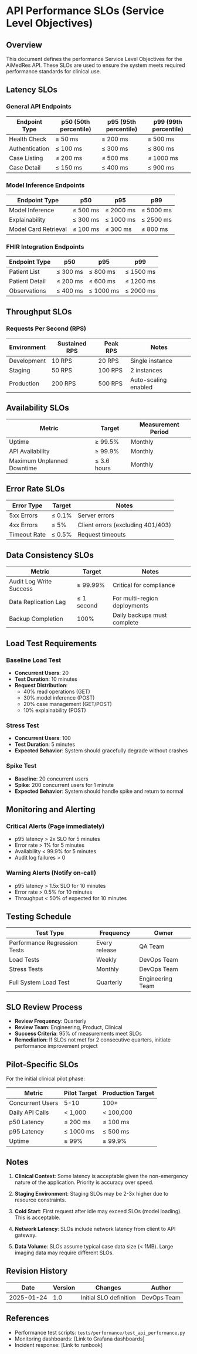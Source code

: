 # API Performance SLOs (Service Level Objectives)

## Overview

This document defines the performance Service Level Objectives for the AiMedRes API. These SLOs are used to ensure the system meets required performance standards for clinical use.

## Latency SLOs

### General API Endpoints

| Endpoint Type | p50 (50th percentile) | p95 (95th percentile) | p99 (99th percentile) |
|---------------|----------------------|----------------------|----------------------|
| Health Check  | ≤ 50 ms              | ≤ 200 ms             | ≤ 500 ms             |
| Authentication| ≤ 100 ms             | ≤ 300 ms             | ≤ 800 ms             |
| Case Listing  | ≤ 200 ms             | ≤ 500 ms             | ≤ 1000 ms            |
| Case Detail   | ≤ 150 ms             | ≤ 400 ms             | ≤ 900 ms             |

### Model Inference Endpoints

| Endpoint Type           | p50          | p95          | p99          |
|------------------------|--------------|--------------|--------------|
| Model Inference        | ≤ 500 ms     | ≤ 2000 ms    | ≤ 5000 ms    |
| Explainability         | ≤ 300 ms     | ≤ 1000 ms    | ≤ 2500 ms    |
| Model Card Retrieval   | ≤ 100 ms     | ≤ 300 ms     | ≤ 800 ms     |

### FHIR Integration Endpoints

| Endpoint Type         | p50          | p95          | p99          |
|----------------------|--------------|--------------|--------------|
| Patient List         | ≤ 300 ms     | ≤ 800 ms     | ≤ 1500 ms    |
| Patient Detail       | ≤ 200 ms     | ≤ 600 ms     | ≤ 1200 ms    |
| Observations         | ≤ 400 ms     | ≤ 1000 ms    | ≤ 2000 ms    |

## Throughput SLOs

### Requests Per Second (RPS)

| Environment | Sustained RPS | Peak RPS | Notes |
|-------------|--------------|----------|-------|
| Development | 10 RPS       | 20 RPS   | Single instance |
| Staging     | 50 RPS       | 100 RPS  | 2 instances |
| Production  | 200 RPS      | 500 RPS  | Auto-scaling enabled |

## Availability SLOs

| Metric | Target | Measurement Period |
|--------|--------|-------------------|
| Uptime | ≥ 99.5% | Monthly |
| API Availability | ≥ 99.9% | Monthly |
| Maximum Unplanned Downtime | ≤ 3.6 hours | Monthly |

## Error Rate SLOs

| Error Type | Target | Notes |
|-----------|--------|-------|
| 5xx Errors | ≤ 0.1% | Server errors |
| 4xx Errors | ≤ 5% | Client errors (excluding 401/403) |
| Timeout Rate | ≤ 0.5% | Request timeouts |

## Data Consistency SLOs

| Metric | Target | Notes |
|--------|--------|-------|
| Audit Log Write Success | ≥ 99.99% | Critical for compliance |
| Data Replication Lag | ≤ 1 second | For multi-region deployments |
| Backup Completion | 100% | Daily backups must complete |

## Load Test Requirements

### Baseline Load Test

- **Concurrent Users**: 20
- **Test Duration**: 10 minutes
- **Request Distribution**:
  - 40% read operations (GET)
  - 30% model inference (POST)
  - 20% case management (GET/POST)
  - 10% explainability (POST)

### Stress Test

- **Concurrent Users**: 100
- **Test Duration**: 5 minutes
- **Expected Behavior**: System should gracefully degrade without crashes

### Spike Test

- **Baseline**: 20 concurrent users
- **Spike**: 200 concurrent users for 1 minute
- **Expected Behavior**: System should handle spike and return to normal

## Monitoring and Alerting

### Critical Alerts (Page immediately)

- p95 latency > 2x SLO for 5 minutes
- Error rate > 1% for 5 minutes
- Availability < 99.9% for 5 minutes
- Audit log failures > 0

### Warning Alerts (Notify on-call)

- p95 latency > 1.5x SLO for 10 minutes
- Error rate > 0.5% for 10 minutes
- Throughput < 50% of expected for 10 minutes

## Testing Schedule

| Test Type | Frequency | Owner |
|-----------|-----------|-------|
| Performance Regression Tests | Every release | QA Team |
| Load Tests | Weekly | DevOps Team |
| Stress Tests | Monthly | DevOps Team |
| Full System Load Test | Quarterly | Engineering Team |

## SLO Review Process

- **Review Frequency**: Quarterly
- **Review Team**: Engineering, Product, Clinical
- **Success Criteria**: 95% of measurements meet SLOs
- **Remediation**: If SLOs not met for 2 consecutive quarters, initiate performance improvement project

## Pilot-Specific SLOs

For the initial clinical pilot phase:

| Metric | Pilot Target | Production Target |
|--------|-------------|------------------|
| Concurrent Users | 5-10 | 100+ |
| Daily API Calls | < 1,000 | < 100,000 |
| p50 Latency | ≤ 200 ms | ≤ 100 ms |
| p95 Latency | ≤ 1000 ms | ≤ 500 ms |
| Uptime | ≥ 99% | ≥ 99.9% |

## Notes

1. **Clinical Context**: Some latency is acceptable given the non-emergency nature of the application. Priority is accuracy over speed.

2. **Staging Environment**: Staging SLOs may be 2-3x higher due to resource constraints.

3. **Cold Start**: First request after idle may exceed SLOs (model loading). This is acceptable.

4. **Network Latency**: SLOs include network latency from client to API gateway.

5. **Data Volume**: SLOs assume typical case data size (< 1MB). Large imaging data may require different SLOs.

## Revision History

| Date | Version | Changes | Author |
|------|---------|---------|--------|
| 2025-01-24 | 1.0 | Initial SLO definition | DevOps Team |

## References

- Performance test scripts: `tests/performance/test_api_performance.py`
- Monitoring dashboards: [Link to Grafana dashboards]
- Incident response: [Link to runbook]
